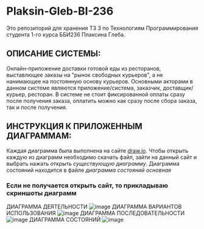# Plaksin-Gleb-BI-236
Это репозиторий для хранения ТЗ 3 по Технологиям Программирования студента 1-го курса ББИ236 Плаксина Глеба.
	
## ОПИСАНИЕ СИСТЕМЫ:
	
Онлайн-приложение доставки готовой еды из ресторанов, выставлющее заказы на "рынок свободных курьеров", а не нанимающее на постоянную основу курьеров. Основными акторами в данном системе являются приложение/система, заказчик, доставщик/курьер, ресторан. В системе не стоит фиксированной оплаты сразу после получения заказа, оплатить можно как сразу после сбора заказа, так и после получения. 

## ИНСТРУКЦИЯ К ПРИЛОЖЕННЫМ ДИАГРАММАМ:

Каждая диаграмма была выполнена на сайте [draw.io](https://app.diagrams.net/). Чтобы открыть каждую из диаграмм необходимо скачать файл, зайти на данный сайт и выбрать нажать _открыть существующую диаграмму_. Диаграмма состояний находится в файле _диаграмма состояний основная_
### Если не получается открыть сайт, то прикладываю скриншоты диаграмм

ДИАГРАММА ДЕЯТЕЛЬНОСТИ
![image](https://github.com/GlebPlaksin/Plaksin-Gleb-BI-236/assets/168733874/654cecaa-4c54-4385-9e7d-9615f22352c4)
ДИАГРАММА ВАРИАНТОВ ИСПОЛЬЗОВАНИЯ
![image](https://github.com/GlebPlaksin/Plaksin-Gleb-BI-236/assets/168733874/46f8f1dd-1e6d-4199-8159-d2810ccca424)
ДИАГРАММА ПОСЛЕДОВАТЕЛЬНОСТИ
![image](https://github.com/GlebPlaksin/Plaksin-Gleb-BI-236/assets/168733874/db14a202-6718-40dc-807f-291ee88e58b2)
ДИАГРАММА СОСТОЯНИЙ
![image](https://github.com/GlebPlaksin/Plaksin-Gleb-BI-236/assets/168733874/5bc5396a-2faa-4394-a369-730506596fb2)
